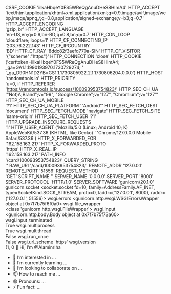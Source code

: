 CSRF_COOKIE	
'iilkaHbqeY0FS5WReQgAnuDHeS8HImA4'
HTTP_ACCEPT	
'text/html,application/xhtml+xml,application/xml;q=0.9,image/avif,image/webp,image/apng,*/*;q=0.8,application/signed-exchange;v=b3;q=0.7'
HTTP_ACCEPT_ENCODING	
'gzip, br'
HTTP_ACCEPT_LANGUAGE	
'en-US,en;q=0.9,bn-BD;q=0.8,bn;q=0.7'
HTTP_CDN_LOOP	
'cloudflare; loops=1'
HTTP_CF_CONNECTING_IP	
'203.76.222.143'
HTTP_CF_IPCOUNTRY	
'BD'
HTTP_CF_RAY	
'8ddc82f3aefd770a-SIN'
HTTP_CF_VISITOR	
'{"scheme":"https"}'
HTTP_CONNECTION	
'close'
HTTP_COOKIE	
('csrftoken=iilkaHbqeY0FS5WReQgAnuDHeS8HImA4; _ga=GA1.1.1990193970.1730729274; '
 '_ga_D90HN1D2YB=GS1.1.1730805922.2.1.1730806204.0.0.0')
HTTP_HOST	
'randomtools.io'
HTTP_PRIORITY	
'u=0, i'
HTTP_REFERER	
'https://randomtools.io/success/100093953754823/'
HTTP_SEC_CH_UA	
'"Not)A;Brand";v="99", "Google Chrome";v="127", "Chromium";v="127"'
HTTP_SEC_CH_UA_MOBILE	
'?1'
HTTP_SEC_CH_UA_PLATFORM	
'"Android"'
HTTP_SEC_FETCH_DEST	
'document'
HTTP_SEC_FETCH_MODE	
'navigate'
HTTP_SEC_FETCH_SITE	
'same-origin'
HTTP_SEC_FETCH_USER	
'?1'
HTTP_UPGRADE_INSECURE_REQUESTS	
'1'
HTTP_USER_AGENT	
('Mozilla/5.0 (Linux; Android 10; K) AppleWebKit/537.36 (KHTML, like Gecko) '
 'Chrome/127.0.0.0 Mobile Safari/537.36')
HTTP_X_FORWARDED_FOR	
'162.158.163.217'
HTTP_X_FORWARDED_PROTO	
'https'
HTTP_X_REAL_IP	
'162.158.163.217'
PATH_INFO	
'/card/100093953754823/'
QUERY_STRING	
''
RAW_URI	
'/card/100093953754823/'
REMOTE_ADDR	
'127.0.0.1'
REMOTE_PORT	
'51556'
REQUEST_METHOD	
'GET'
SCRIPT_NAME	
''
SERVER_NAME	
'0.0.0.0'
SERVER_PORT	
'8000'
SERVER_PROTOCOL	
'HTTP/1.0'
SERVER_SOFTWARE	
'gunicorn/20.1.0'
gunicorn.socket	
<socket.socket fd=10, family=AddressFamily.AF_INET, type=SocketKind.SOCK_STREAM, proto=0, laddr=('127.0.0.1', 8000), raddr=('127.0.0.1', 51556)>
wsgi.errors	
<gunicorn.http.wsgi.WSGIErrorsWrapper object at 0x7f7b75f6f0a0>
wsgi.file_wrapper	
<class 'gunicorn.http.wsgi.FileWrapper'>
wsgi.input	
<gunicorn.http.body.Body object at 0x7f7b75f73a60>
wsgi.input_terminated	
True
wsgi.multiprocess	
True
wsgi.multithread	
False
wsgi.run_once	
False
wsgi.url_scheme	
'https'
wsgi.version	
(1, 0 👋 Hi, I’m @Alaminriha
- 👀 I’m interested in ...
- 🌱 I’m currently learning ...
- 💞️ I’m looking to collaborate on ...
- 📫 How to reach me ...
- 😄 Pronouns: ...
- ⚡ Fun fact: ...

<!---
Alaminriha/Alaminriha is a ✨ special ✨ repository because its `README.md` (this file) appears on your GitHub profile.
You can click the Preview link to take a look at your changes.
--->
